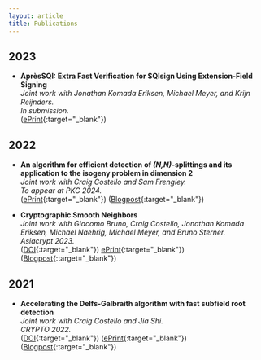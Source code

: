 ```yaml
---
layout: article
title: Publications
---
```


## 2023
* **AprèsSQI: Extra Fast Verification for SQIsign Using Extension-Field Signing** \
*Joint work with Jonathan Komada Eriksen, Michael Meyer, and Krijn Reijnders.* \
*In submission.* \
([ePrint](https://eprint.iacr.org/2023/1559.pdf){:target="_blank"})

## 2022
* **An algorithm for efficient detection of *(N,N)*-splittings and its application to the isogeny problem in dimension 2** \
*Joint work with Craig Costello and Sam Frengley.* \
*To appear at PKC 2024.* \
([ePrint](https://eprint.iacr.org/2022/1736.pdf){:target="_blank"}) ([Blogpost](https://www.mariascrs.com/2023/01/09/splitsearcher.html){:target="_blank"})

* **Cryptographic Smooth Neighbors** \
*Joint work with Giacomo Bruno, Craig Costello, Jonathan Komada Eriksen, Michael Naehrig, Michael Meyer, and Bruno Sterner.* \
*Asiacrypt 2023.* \
([DOI](https://doi.org/10.1007/978-981-99-8739-9_7){:target="_blank"}) [ePrint](https://eprint.iacr.org/2022/1439.pdf){:target="_blank"}) ([Blogpost](https://www.mariascrs.com/2022/10/24/twinsmooths.html){:target="_blank"})

## 2021
* **Accelerating the Delfs-Galbraith algorithm with fast subfield root detection** \
*Joint work with Craig Costello and Jia Shi.* \
*CRYPTO 2022.* \
([DOI](https://doi.org/10.1007/978-3-031-15982-4_10){:target="_blank"}) ([ePrint](https://eprint.iacr.org/2021/1488.pdf){:target="_blank"}) ([Blogpost](https://mariascrs.github.io/2021/11/16/supersolver.html){:target="_blank"})
